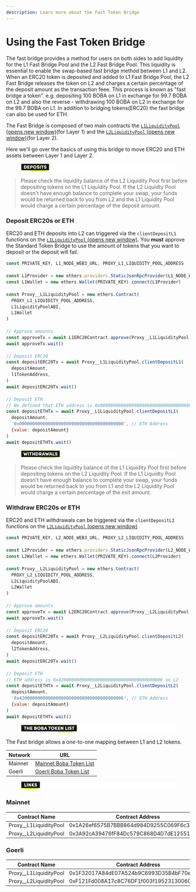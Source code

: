 ```yaml
---
description: Learn more about the Fast Token Bridge
---
```


# Using the Fast Token Bridge

The fast bridge provides a method for users on both sides to add liquidity for the L1 Fast Bridge Pool and the L2 Fast Bridge Pool. This liquidity is essential to enable the swap-based fast bridge method between L1 and L2. When an ERC20 token is deposited and added to L1 Fast Bridge Pool, the L2 Fast Bridge releases the token on L2 and charges a certain percentage of the deposit amount as the transaction feee. This process is known as "fast bridge a token". e.g. depositing 100 BOBA on L1 in exchange for 99.7 BOBA on L2 and also the reverse - withdrawing 100 BOBA on L2 in exchange for the 99.7 BOBA on L1. In addition to bridging tokens(ERC20) the fast bridge can also be used for ETH.

The Fast Bridge is composed of two main contracts the [`L1LiquidityPool` (opens new window)](https://github.com/bobanetwork/boba/blob/develop/packages/boba/contracts/contracts/LP/L1LiquidityPool.sol)(for Layer 1) and the [`L2LiquidityPool` (opens new window)](https://github.com/bobanetwork/boba/blob/develop/packages/boba/contracts/contracts/LP/L2LiquidityPool.sol)(for Layer 2).

Here we'll go over the basics of using this bridge to move ERC20 and ETH assets between Layer 1 and Layer 2.



<figure><img src="../../../.gitbook/assets/Artboard 1.png" alt=""><figcaption></figcaption></figure>

> Please check the liquidity balance of the L2 Liquidity Pool first before depositing tokens on the L1 Liquidity Pool. If the L2 Liquidty Pool doesn't have enough balance to complete your swap, your funds would be returned back to you from L2 and the L1 Liquidity Pool would charge a certain percentage of the deposit amount.

### Deposit ERC20s or ETH

ERC20 and ETH deposits into L2 can triggered via the `clientDepositL1` functions on the [`L1LiquidityPool` (opens new window)](https://github.com/bobanetwork/boba/blob/develop/packages/boba/contracts/contracts/LP/L1LiquidityPool.sol). You **must** approve the Standard Token Bridge to use the amount of tokens that you want to deposit or the deposit will fail.

```js
const PRIVATE_KEY, L1_NODE_WEB3_URL, PROXY_L1_LIQUIDITY_POOL_ADDRESS

const L1Provider = new ethers.providers.StaticJsonRpcProvider(L1_NODE_WEB3_URL)
const L1Wallet = new ethers.Wallet(PRIVATE_KEY).connect(L1Provider)

const Proxy__L1LiquidityPool = new ethers.Contract(
  PROXY_L1_LIQUIDITY_POOL_ADDRESS,
  L1LiquidityPoolABI,
  L1Wallet
)

// Approve amounts
const approveTx = await L1ERC20Contract.approve(Proxy__L1LiquidityPool.address, depositAmount)
await approveTx.wait()

// Deposit ERC20
const depositERC20Tx = await Proxy__L1LiquidityPool.clientDepositL1(
  depositAmount,
  l1TokenAddress,
)
await depositERC20Tx.wait()

// Deposit ETH
// We defined that ETH address is 0x0000000000000000000000000000000000000000 on L1
const depositETHTx = await Proxy__L1LiquidityPool.clientDepositL1(
  depositAmount,
  '0x0000000000000000000000000000000000000000', // ETH Address
  {value: depositAmount}
)
await depositETHTx.wait()
```



<figure><img src="../../../.gitbook/assets/Artboard 2.png" alt=""><figcaption></figcaption></figure>

> Please check the liquidity balance of the L1 Liquidity Pool first before depositing tokens on the L2 Liquidity Pool. If the L1 Liquidty Pool doesn't have enough balance to complete your swap, your funds would be returned back to you from L1 and the L2 Liquidity Pool would charge a certain percentage of the exit amount.

### Withdraw ERC20s or ETH

ERC20 and ETH withdrawals can be triggered via the `clientDepositL2` functions on the [`L2LiquidityPool` (opens new window)](https://github.com/bobanetwork/boba/blob/develop/packages/boba/contracts/contracts/LP/L2LiquidityPool.sol)

```js
const PRIVATE_KEY, L2_NODE_WEB3_URL, PROXY_L2_LIQUIDITY_POOL_ADDRESS

const L2Provider = new ethers.providers.StaticJsonRpcProvider(L2_NODE_WEB3_URL)
const L2Wallet = new ethers.Wallet(PRIVATE_KEY).connect(L2Provider)

const Proxy__L2LiquidityPool = new ethers.Contract(
  PROXY_L2_LIQUIDITY_POOL_ADDRESS,
  L2LiquidityPoolABI,
  L2Wallet
)

// Approve amounts
const approveTx = await L2ERC20Contract.approve(Proxy__L2LiquidityPool.address, depositAmount)
await approveTx.wait()

// Deposit ERC20
const depositERC20Tx = await Proxy__L2LiquidityPool.clientDepositL2(
  depositAmount,
  l2TokenAddress,
)
await depositERC20Tx.wait()

// Deposit ETH
// ETH address is 0x4200000000000000000000000000000000000006 on L2
const depositETHTx = await Proxy__L2LiquidityPool.clientDepositL2(
  depositAmount,
  '0x4200000000000000000000000000000000000006', // ETH Address
  {value: depositAmount}
)
await depositETHTx.wait()
```



<figure><img src="../../../.gitbook/assets/Artboard 3.png" alt=""><figcaption></figcaption></figure>

The Fast bridge allows a one-to-one mapping between L1 and L2 tokens.

| Network | URL                                                                                                                                                                            |
| ------- | ------------------------------------------------------------------------------------------------------------------------------------------------------------------------------ |
| Mainnet | [Mainnet Boba Token List](https://github.com/bobanetwork/boba/blob/develop/packages/boba/register/addresses/addressesMainnet\_0x8376ac6C3f73a25Dd994E0b0669ca7ee0C02F089.json) |
| Goerli  | [Goerli Boba Token List](https://github.com/bobanetwork/boba/blob/develop/packages/boba/register/addresses/addressesGoerli\_0x6FF9c8FF8F0B6a0763a3030540c21aFC721A9148.json)   |



<figure><img src="../../../.gitbook/assets/Artboard 4.png" alt=""><figcaption></figcaption></figure>

### Mainnet

| Contract Name            | Contract Address                           |
| ------------------------ | ------------------------------------------ |
| Proxy\_\_L1LiquidityPool | 0x1A26ef6575B7BBB864d984D9255C069F6c361a14 |
| Proxy\_\_L2LiquidityPool | 0x3A92cA39476fF84Dc579C868D4D7dE125513B034 |

### Goerli

| Contract Name            | Contract Address                           |
| ------------------------ | ------------------------------------------ |
| Proxy\_\_L1LiquidityPool | 0x1F32017A84dE07A524b9C6993D35B4bF70e8Dc93 |
| Proxy\_\_L2LiquidityPool | 0xF121Fd008A17c8C76DF1f003f19523130060B5BA |
